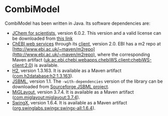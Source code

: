 CombiModel
==========

CombiModel has been written in Java. Its software dependencies are:

* [JChem for scientists](https://www.chemaxon.com/download/jchem-suite/#jchem), version 6.0.2. This version and a valid license can be downloaded from [this link](https://www.chemaxon.com/wp/wp-login.php?redirect_to=%2Fdownload.php%3Fd%3D%252Fdata%252Fdownload%252Fjchem%252F6.0.2%252F)
* [ChEBI web services](http://www.ebi.ac.uk/chebi/webServices.do) through its [client](http://www.ebi.ac.uk/webservices/chebi/2.0/webService.jsp#Java), version 2.0. EBI has a m2 repo at [http://www.ebi.ac.uk/~maven/m2repo](http://www.ebi.ac.uk/~maven/m2repo), where the corresponding Maven artifact ([uk.ac.ebi.chebi.webapps.chebiWS.client:chebiWS-client:2.0](http://www.ebi.ac.uk/~maven/m2repo/uk/ac/ebi/chebi/webapps/chebiWS/client/chebiWS-client/2.0/chebiWS-client-2.0.pom)) is available.
* [H2](http://www.h2database.com/), version 1.3.163. It is available as a Maven artifact ([com.h2database:h2:1.3.163](http://mvnrepository.com/artifact/com.h2database/h2/1.3.163)).
* [JSBML](http://sbml.org/Software/JSBML), version 1.1. The `-with-dependencies` version of the library can be downloaded from [Sourceforge JSBML project](https://sourceforge.net/projects/jsbml/files/jsbml/1.1/).
* [MiGLayout](http://www.miglayout.com/), version 3.7.4. It is available as a Maven artifact ([com.miglayout:miglayout:3.7.4](http://mvnrepository.com/artifact/com.miglayout/miglayout/3.7.4)).
* [SwingX](https://swingx.java.net/), version 1.6.4. It is available as a Maven artifact ([org.swinglabs.swingx:swingx-all:1.6.4](http://mvnrepository.com/artifact/org.swinglabs.swingx/swingx-all/1.6.4)).
